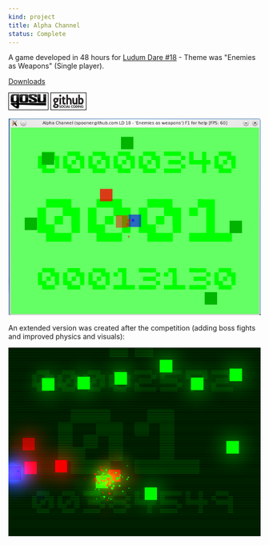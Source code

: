 ```yaml
---
kind: project
title: Alpha Channel
status: Complete
---
```



A game developed in 48 hours for [Ludum Dare #18](http://www.ludumdare.com/compo/ludum-dare-18/?action=rate&uid=2552) - Theme was "Enemies as Weapons" (Single player).

[Downloads](releases/)

[![Gosu forum](/images/libgosu.png)](http://www.libgosu.org/cgi-bin/mwf/topic_show.pl?tid=453 "Gosu forum")
[![Github project](/images/github.png)](https://github.com/Spooner/alpha_channel "Github project")

![Screenshot of competition entry](/images/screenshots/alpha_channel_linux_v1.1.png "Competition entry with simple placeholder graphics")

An extended version was created after the competition (adding boss fights and improved physics and visuals):

![Screenshot of latest version](/images/screenshots/alpha_channel_122.png "Latest version, with simple, yet pretty, graphics" )

